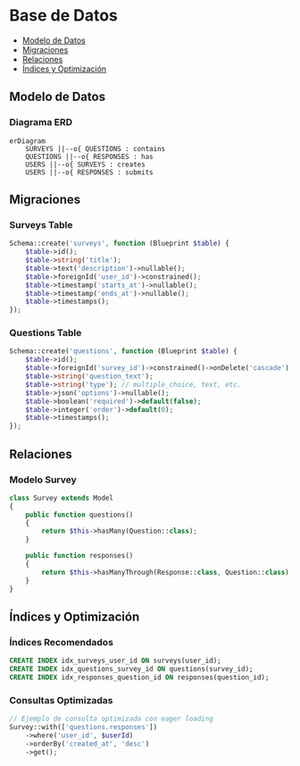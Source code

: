# Base de Datos

- [Modelo de Datos](#data-model)
- [Migraciones](#migrations)
- [Relaciones](#relationships)
- [Índices y Optimización](#optimization)

<a name="data-model"></a>
## Modelo de Datos

### Diagrama ERD
```mermaid
erDiagram
    SURVEYS ||--o{ QUESTIONS : contains
    QUESTIONS ||--o{ RESPONSES : has
    USERS ||--o{ SURVEYS : creates
    USERS ||--o{ RESPONSES : submits
```

<a name="migrations"></a>
## Migraciones

### Surveys Table
```php
Schema::create('surveys', function (Blueprint $table) {
    $table->id();
    $table->string('title');
    $table->text('description')->nullable();
    $table->foreignId('user_id')->constrained();
    $table->timestamp('starts_at')->nullable();
    $table->timestamp('ends_at')->nullable();
    $table->timestamps();
});
```

### Questions Table
```php
Schema::create('questions', function (Blueprint $table) {
    $table->id();
    $table->foreignId('survey_id')->constrained()->onDelete('cascade');
    $table->string('question_text');
    $table->string('type'); // multiple_choice, text, etc.
    $table->json('options')->nullable();
    $table->boolean('required')->default(false);
    $table->integer('order')->default(0);
    $table->timestamps();
});
```

<a name="relationships"></a>
## Relaciones

### Modelo Survey
```php
class Survey extends Model
{
    public function questions()
    {
        return $this->hasMany(Question::class);
    }

    public function responses()
    {
        return $this->hasManyThrough(Response::class, Question::class);
    }
}
```

<a name="optimization"></a>
## Índices y Optimización

### Índices Recomendados
```sql
CREATE INDEX idx_surveys_user_id ON surveys(user_id);
CREATE INDEX idx_questions_survey_id ON questions(survey_id);
CREATE INDEX idx_responses_question_id ON responses(question_id);
```

### Consultas Optimizadas
```php
// Ejemplo de consulta optimizada con eager loading
Survey::with(['questions.responses'])
    ->where('user_id', $userId)
    ->orderBy('created_at', 'desc')
    ->get();
```